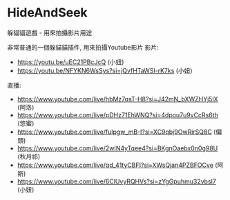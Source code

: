 # HideAndSeek
躲貓貓遊戲 - 用來拍攝影片用途

非常普通的一個躲貓貓插件, 用來拍攝Youtube影片
影片:
- https://youtu.be/uEC21PBcJcQ (小妞)
- https://youtu.be/NFYKN6WsSys?si=jQvfHTaWSl-rK7ks (小妞)

直播:
- https://www.youtube.com/live/hbMz7qsT-H8?si=J42mN_bXWZHYj5lX (阿洛)
- https://www.youtube.com/live/pDHz71EhWNQ?si=4dpou7u9vCcRs6th (悠蜜)
- https://www.youtube.com/live/fulpgw_mB-I?si=XC9qbj9OwRirSQ8C (偏頭)
- https://www.youtube.com/live/2wIN4yTqee4?si=BKgnOaebx0n0g98U (秋月祁)
- https://www.youtube.com/live/qd_41tyCBFI?si=XWsQjan4PZBFOCve (阿斯)
- https://www.youtube.com/live/6ClUvyRQHVs?si=zYgGpuhmu32vbsI7 (小妞)
